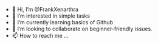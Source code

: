 - 👋 Hi, I’m @FrankXenarthra
- 👀 I’m interested in simple tasks
- 🌱 I’m currently learning basics of Github
- 💞️ I’m looking to collaborate on beginner-friendly issues.
- 📫 How to reach me ...

<!---
FrankXenarthra/FrankXenarthra is a ✨ special ✨ repository because its `README.md` (this file) appears on your GitHub profile.
You can click the Preview link to take a look at your changes.
--->
